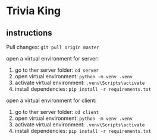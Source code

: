 # Trivia King

## instructions

Pull changes: `git pull origin master`

open a virtual environment for server:

1. go to ther server folder: `cd server`
2. open virtual environment: `python -m venv .venv`
3. activate virtual environment: `.venv\Scripts\activate`
4. install dependencies: `pip install -r requirements.txt`

open a virtual environment for client:

1. go to ther server folder: `cd client`
2. open virtual environment: `python -m venv .venv`
3. activate virtual environment: `.venv\Scripts\activate`
4. install dependencies: `pip install -r requirements.txt`
